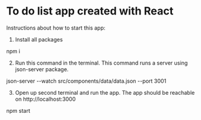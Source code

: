 # To do list app created with React

Instructions about how to start this app:

1) Install all packages

 npm i

2) Run this command in the terminal. This command runs a server using json-server package.

 json-server --watch src/components/data/data.json --port 3001

3) Open up second terminal and run the app. The app should be reachable on http://localhost:3000

 npm start